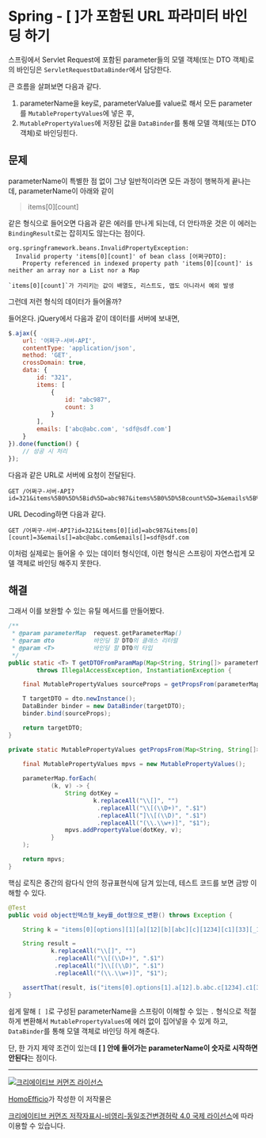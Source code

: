 # Spring - [ ]가 포함된 URL 파라미터 바인딩 하기

스프링에서 Servlet Request에 포함된 parameter들의 모델 객체(또는 DTO 객체)로의 바인딩은 `ServletRequestDataBinder`에서 담당한다.

큰 흐름을 살펴보면 다음과 같다.

1. parameterName을 key로, parameterValue를 value로 해서 모든 parameter를 `MutablePropertyValues`에 넣은 후, 
2. `MutablePropertyValues`에 저장된 값을 `DataBinder`를 통해 모델 객체(또는 DTO 객체)로 바인딩힌다.

## 문제

parameterName이 특별한 점 없이 그냥 일반적이라면 모든 과정이 행복하게 끝나는데, parameterName이 아래와 같이 

>items[0][count]

같은 형식으로 들어오면 다음과 같은 에러를 만나게 되는데, 더 안타까운 것은 이 에러는 `BindingResult`로는 잡히지도 않는다는 점이다.

```
org.springframework.beans.InvalidPropertyException: 
  Invalid property 'items[0][count]' of bean class [어쩌구DTO]: 
    Property referenced in indexed property path 'items[0][count]' is neither an array nor a List nor a Map

`items[0][count]`가 가리키는 값이 배열도, 리스트도, 맵도 아니라서 예외 발생
```

그런데 저런 형식의 데이터가 들어올까?

들어온다. jQuery에서 다음과 같이 데이터를 서버에 보내면,

```javascript
$.ajax({
    url: '어쩌구-서버-API',
    contentType: 'application/json',
    method: 'GET',
    crossDomain: true,
    data: {
        id: "321",
        items: [
            {
                id: "abc987",
                count: 3
            }
        ],
        emails: ['abc@abc.com', 'sdf@sdf.com']
    }
}).done(function() {
    // 성공 시 처리 
});
```

다음과 같은 URL로 서버에 요청이 전달된다.

```
GET /어쩌구-서버-API?id=321&items%5B0%5D%5Bid%5D=abc987&items%5B0%5D%5Bcount%5D=3&emails%5B%5D=abc%40abc.com&emails%5B%5D=sdf%40sdf.com
```

URL Decoding하면 다음과 같다.

```
GET /어쩌구-서버-API?id=321&items[0][id]=abc987&items[0][count]=3&emails[]=abc@abc.com&emails[]=sdf@sdf.com
```

이처럼 실제로는 들어올 수 있는 데이터 형식인데, 이런 형식은 스프링이 자연스럽게 모델 객체로 바인딩 해주지 못한다.

## 해결

그래서 이를 보완할 수 있는 유틸 메서드를 만들어봤다.

```java
/**
 * @param parameterMap  request.getParameterMap()
 * @param dto           바인딩 할 DTO의 클래스 리터럴
 * @param <T>           바인딩 할 DTO의 타입
 */
public static <T> T getDTOFromParamMap(Map<String, String[]> parameterMap, Class<T> dto) 
        throws IllegalAccessException, InstantiationException {

    final MutablePropertyValues sourceProps = getPropsFrom(parameterMap);

    T targetDTO = dto.newInstance();
    DataBinder binder = new DataBinder(targetDTO);
    binder.bind(sourceProps);

    return targetDTO;
}

private static MutablePropertyValues getPropsFrom(Map<String, String[]> parameterMap) {
    
    final MutablePropertyValues mpvs = new MutablePropertyValues();

    parameterMap.forEach(
            (k, v) -> {
                String dotKey =
                        k.replaceAll("\\[]", "")
                         .replaceAll("\\[(\\D+)", ".$1")
                         .replaceAll("]\\[(\\D)", ".$1")
                         .replaceAll("(\\.\\w+)]", "$1");
                mpvs.addPropertyValue(dotKey, v);
            }
    );

    return mpvs;
}
```

핵심 로직은 중간의 람다식 안의 정규표현식에 담겨 있는데, 테스트 코드를 보면 금방 이해할 수 있다.

```java
@Test
public void object인덱스형_key를_dot형으로_변환() throws Exception {

    String k = "items[0][options][1][a][12][b][abc][c][1234][c1][33][_1][___][99][a33][b3][aa3]";

    String result =
            k.replaceAll("\\[]", "")
             .replaceAll("\\[(\\D+)", ".$1")
             .replaceAll("]\\[(\\D)", ".$1")
             .replaceAll("(\\.\\w+)]", "$1");

    assertThat(result, is("items[0].options[1].a[12].b.abc.c[1234].c1[33]._1.___[99].a33.b3.aa3"));
}
```

쉽게 말해 `[ ]`로 구성된 parameterName을 스프링이 이해할 수 있는 `.` 형식으로 적절하게 변환해서 `MutablePropertyValues`에 에러 없이 집어넣을 수 있게 하고, `DataBinder`를 통해 모델 객체로 바인딩 하게 해준다.

단, 한 가지 제약 조건이 있는데 **[ ] 안에 들어가는 parameterName이 숫자로 시작하면 안된다**는 점이다.


----
<a rel="license" href="http://creativecommons.org/licenses/by-nc-sa/4.0/"><img alt="크리에이티브 커먼즈 라이선스" style="border-width:0" src="https://i.creativecommons.org/l/by-nc-sa/4.0/88x31.png" /></a>

<a href='https://www.facebook.com/hanmomhanda' target='_blank'>HomoEfficio</a>가 작성한 이 저작물은

<a rel="license" href="http://creativecommons.org/licenses/by-nc-sa/4.0/">크리에이티브 커먼즈 저작자표시-비영리-동일조건변경허락 4.0 국제 라이선스</a>에 따라 이용할 수 있습니다.
